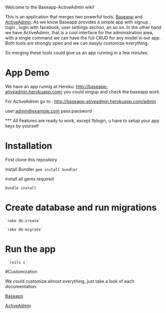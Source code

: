 Welcome to the Baseapp-ActiveAdmin wiki!


This is an application that merges two powerful tools,  [Baseapp](https://github.com/renderedtext/base-app ) and [ActiveAdmin](https://github.com/gregbell/active_admin). As we know Baseapp provides a simple app with signup ,  login , login with facebook, user settings section, an so on. In the other hand we have ActiveAdmin, that is a cool interface for the administration area, with a single command we can have the full CRUD for any model in our app. Both tools are strongly open and we can easyly customize everything.


So merging these tools could give us an app running in a few minutes.


# App Demo
   
   We have an app runnig at Heroku:
   	http://baseapp-ativeadmin.herokuapp.com/
   you could singup and check the baseapp work
   
   For ActiveAdmin  go to :
   http://baseapp-ativeadmin.herokuapp.com/admin

   user:admin@example.com
   pass:password	

   *** All Features are ready to work, except fblogin, u have to setup your app keys by yourself

# Installation
  First clone this repository

   Install Bundler
   `gem install bundler`
  
   Install all gems required

   `bundle install`

#  Create database and run migrations

    `rake db:create`
   
    `rake db:migrate`

#  Run the app
     `rails s`



#Customization

   We could customize almost everything, just take a look of each documentation:

   [Baseapp](https://github.com/renderedtext/base-app )

   [ActiveAdmin](https://github.com/gregbell/active_admin)
  
  

  

    